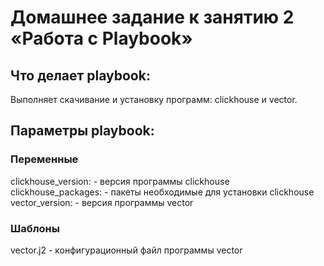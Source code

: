 # Домашнее задание к занятию 2 «Работа с Playbook»

## Что делает playbook:

Выполняет скачивание и установку программ: clickhouse и vector.

## Параметры playbook:

### Переменные

clickhouse_version:  - версия программы clickhouse<br>
clickhouse_packages: - пакеты необходимые для установки clickhouse<br>
vector_version:      - версия программы vector<br>

### Шаблоны

vector.j2            - конфигурационный файл программы vector 
